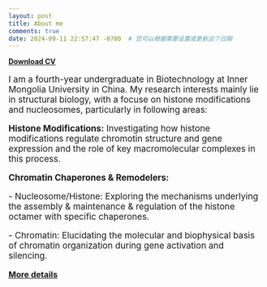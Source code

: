 ```yaml
---
layout: post
title: About me
comments: true
date: 2024-09-11 22:57:47 -0700  # 您可以根据需要设置或更新这个日期
---
```


[**Download CV**](assets/CV.pdf)

<p style="font-size: 17px;">I am a fourth-year undergraduate in Biotechnology at Inner Mongolia University in China. My research interests mainly lie in structural biology, with a focuse on histone modifications and nucleosomes, particularly in following areas:</p>

<p style="font-size: 17px;"><strong>Histone Modifications:</strong> Investigating how histone modifications regulate chromotin structure and gene expression and the role of key macromolecular complexes in this process.</p>

<p style="font-size: 17px;"><strong>Chromatin Chaperones & Remodelers:</strong>

<p style="font-size: 17px;">- Nucleosome/Histone: Exploring the mechanisms underlying the assembly & maintenance & regulation of the histone octamer with specific chaperones.</p>

<p style="font-size: 17px;">- Chromatin: Elucidating the molecular and biophysical basis of chromatin organization during gene activation and silencing.</p>

<p><strong style="font-size: 16px;"><a href="https://manxin-c.github.io/aboutme/">More details</a></strong></p> 
